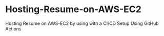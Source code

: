 # Hosting-Resume-on-AWS-EC2
Hosting Resume on AWS-EC2 by using with a CI/CD Setup Using GitHub Actions
